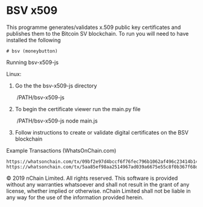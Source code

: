 # BSV x509 

This programme generates/validates x.509 public key certificates and publishes them to the Bitcoin SV blockchain. To run you will need to have installed the following

    # bsv (moneybutton)

Running bsv-x509-js

Linux:

1) Go the the bsv-x509-js directory

    $~/$PATH/bsv-x509-js

2) To begin the certificate viewer run the main.py file 

    $~/$PATH/bsv-x509-js node main.js

3) Follow instructions to create or validate digital certificates on the BSV blockchain

Example Transactions (WhatsOnChain.com)

    https://whatsonchain.com/tx/09bf2e97d4bccf6f76fec796b1062af496c23414b146a75a018cc40990964400
    https://whatsonchain.com/tx/5aa85ef98aa2514967ad039a6675e55c8f0b367f68dd27da859e1449a1657bd1

© 2019 nChain Limited. All rights reserved. This software is provided without any warranties whatsoever and shall not result in the grant of any license, whether implied or otherwise. nChain Limited shall not be liable in any way for the use of the information provided herein.
